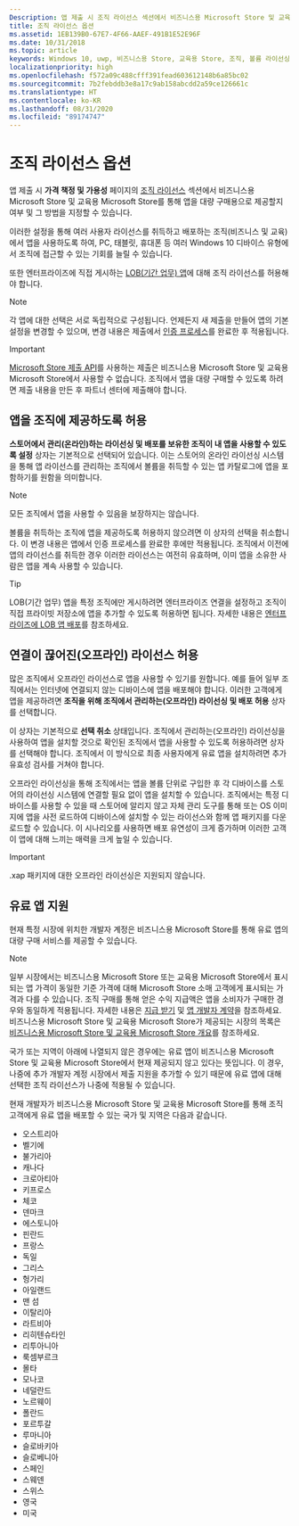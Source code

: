 ```yaml
---
Description: 앱 제출 시 조직 라이선스 섹션에서 비즈니스용 Microsoft Store 및 교육용 Microsoft Store를 통해 앱을 대량 구매용으로 제공할지 여부 및 그 방법을 지정할 수 있습니다.
title: 조직 라이선스 옵션
ms.assetid: 1EB139B0-67E7-4F66-AAEF-491B1E52E96F
ms.date: 10/31/2018
ms.topic: article
keywords: Windows 10, uwp, 비즈니스용 Store, 교육용 Store, 조직, 볼륨 라이선싱, 엔터프라이즈, 교육 Store, 비즈니스 Store, 대량 구매, 대량
localizationpriority: high
ms.openlocfilehash: f572a09c488cfff391fead603612148b6a85bc02
ms.sourcegitcommit: 7b2febddb3e8a17c9ab158abcdd2a59ce126661c
ms.translationtype: HT
ms.contentlocale: ko-KR
ms.lasthandoff: 08/31/2020
ms.locfileid: "89174747"
---
```

# <a name="organizational-licensing-options"></a>조직 라이선스 옵션


앱 제출 시 **가격 책정 및 가용성** 페이지의 [조직 라이선스](set-app-pricing-and-availability.md#organizational-licensing) 섹션에서 비즈니스용 Microsoft Store 및 교육용 Microsoft Store를 통해 앱을 대량 구매용으로 제공할지 여부 및 그 방법을 지정할 수 있습니다.

이러한 설정을 통해 여러 사용자 라이선스를 취득하고 배포하는 조직(비즈니스 및 교육)에서 앱을 사용하도록 하여, PC, 태블릿, 휴대폰 등 여러 Windows 10 디바이스 유형에서 조직에 접근할 수 있는 기회를 늘릴 수 있습니다.

또한 엔터프라이즈에 직접 게시하는 [LOB(기간 업무) 앱](distribute-lob-apps-to-enterprises.md)에 대해 조직 라이선스를 허용해야 합니다.

> [!NOTE]
> 각 앱에 대한 선택은 서로 독립적으로 구성됩니다. 언제든지 새 제출을 만들어 앱의 기본 설정을 변경할 수 있으며, 변경 내용은 제출에서 [인증 프로세스](the-app-certification-process.md)를 완료한 후 적용됩니다.

> [!IMPORTANT]
> [Microsoft Store 제출 API](../monetize/create-and-manage-submissions-using-windows-store-services.md)를 사용하는 제출은 비즈니스용 Microsoft Store 및 교육용 Microsoft Store에서 사용할 수 없습니다. 조직에서 앱을 대량 구매할 수 있도록 하려면 제출 내용을 만든 후 파트너 센터에 제출해야 합니다.


## <a name="allowing-your-app-to-be-offered-to-organizations"></a>앱을 조직에 제공하도록 허용

**스토어에서 관리(온라인)하는 라이선싱 및 배포를 보유한 조직이 내 앱을 사용할 수 있도록 설정** 상자는 기본적으로 선택되어 있습니다. 이는 스토어의 온라인 라이선싱 시스템을 통해 앱 라이선스를 관리하는 조직에서 볼륨을 취득할 수 있는 앱 카탈로그에 앱을 포함하기를 원함을 의미합니다.

> [!NOTE]
> 모든 조직에서 앱을 사용할 수 있음을 보장하지는 않습니다.

볼륨을 취득하는 조직에 앱을 제공하도록 허용하지 않으려면 이 상자의 선택을 취소합니다. 이 변경 내용은 앱에서 인증 프로세스를 완료한 후에만 적용됩니다. 조직에서 이전에 앱의 라이선스를 취득한 경우 이러한 라이선스는 여전히 유효하며, 이미 앱을 소유한 사람은 앱을 계속 사용할 수 있습니다.

> [!TIP]
> LOB(기간 업무) 앱을 특정 조직에만 게시하려면 엔터프라이즈 연결을 설정하고 조직이 직접 프라이빗 저장소에 앱을 추가할 수 있도록 허용하면 됩니다. 자세한 내용은 [엔터프라이즈에 LOB 앱 배포](distribute-lob-apps-to-enterprises.md)를 참조하세요.


## <a name="allowing-disconnected-offline-licensing"></a>연결이 끊어진(오프라인) 라이선스 허용

많은 조직에서 오프라인 라이선스로 앱을 사용할 수 있기를 원합니다. 예를 들어 일부 조직에서는 인터넷에 연결되지 않는 디바이스에 앱을 배포해야 합니다. 이러한 고객에게 앱을 제공하려면 **조직을 위해 조직에서 관리하는(오프라인) 라이선싱 및 배포 허용** 상자를 선택합니다.

이 상자는 기본적으로 **선택 취소** 상태입니다. 조직에서 관리하는(오프라인) 라이선싱을 사용하여 앱을 설치할 것으로 확인된 조직에서 앱을 사용할 수 있도록 허용하려면 상자를 선택해야 합니다. 조직에서 이 방식으로 최종 사용자에게 유료 앱을 설치하려면 추가 유효성 검사를 거쳐야 합니다.

오프라인 라이선싱을 통해 조직에서는 앱을 볼륨 단위로 구입한 후 각 디바이스를 스토어의 라이선싱 시스템에 연결할 필요 없이 앱을 설치할 수 있습니다. 조직에서는 특정 디바이스를 사용할 수 있을 때 스토어에 알리지 않고 자체 관리 도구를 통해 또는 OS 이미지에 앱을 사전 로드하여 디바이스에 설치할 수 있는 라이선스와 함께 앱 패키지를 다운로드할 수 있습니다. 이 시나리오를 사용하면 배포 유연성이 크게 증가하며 이러한 고객이 앱에 대해 느끼는 매력을 크게 높일 수 있습니다.

> [!IMPORTANT]
> .xap 패키지에 대한 오프라인 라이선싱은 지원되지 않습니다.

 
## <a name="paid-app-support"></a>유료 앱 지원

현재 특정 시장에 위치한 개발자 계정은 비즈니스용 Microsoft Store를 통해 유료 앱의 대량 구매 서비스를 제공할 수 있습니다. 

> [!NOTE]
> 일부 시장에서는 비즈니스용 Microsoft Store 또는 교육용 Microsoft Store에서 표시되는 앱 가격이 동일한 기준 가격에 대해 Microsoft Store 소매 고객에게 표시되는 가격과 다를 수 있습니다. 조직 구매를 통해 얻은 수익 지급액은 앱을 소비자가 구매한 경우와 동일하게 적용됩니다. 자세한 내용은 [지급 받기](getting-paid-apps.md) 및 [앱 개발자 계약](/legal/windows/agreements/app-developer-agreement)을 참조하세요. 비즈니스용 Microsoft Store 및 교육용 Microsoft Store가 제공되는 시장의 목록은 [비즈니스용 Microsoft Store 및 교육용 Microsoft Store 개요](/windows/manage/windows-store-for-business-overview#supported-markets)를 참조하세요.

국가 또는 지역이 아래에 나열되지 않은 경우에는 유료 앱이 비즈니스용 Microsoft Store 및 교육용 Microsoft Store에서 현재 제공되지 않고 있다는 뜻입니다. 이 경우, 나중에 추가 개발자 계정 시장에서 제출 지원을 추가할 수 있기 때문에 유료 앱에 대해 선택한 조직 라이선스가 나중에 적용될 수 있습니다.

현재 개발자가 비즈니스용 Microsoft Store 및 교육용 Microsoft Store를 통해 조직 고객에게 유료 앱을 배포할 수 있는 국가 및 지역은 다음과 같습니다.

- 오스트리아
- 벨기에
- 불가리아
- 캐나다
- 크로아티아
- 키프로스
- 체코
- 덴마크
- 에스토니아
- 핀란드
- 프랑스
- 독일
- 그리스
- 헝가리
- 아일랜드
- 맨 섬
- 이탈리아
- 라트비아
- 리히텐슈타인
- 리투아니아
- 룩셈부르크
- 몰타
- 모나코
- 네덜란드
- 노르웨이
- 폴란드
- 포르투갈
- 루마니아
- 슬로바키아
- 슬로베니아
- 스페인
- 스웨덴
- 스위스
- 영국
- 미국